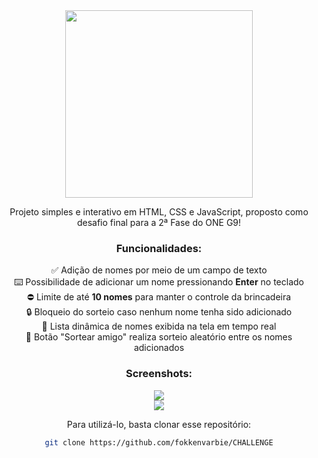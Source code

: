 <div align="center">
<img src="https://i.postimg.cc/B6Yxv5Pj/Banner-1.png" width="300"><br>
  
Projeto simples e interativo em HTML, CSS e JavaScript, proposto como desafio final para a 2ª Fase do ONE G9!

### Funcionalidades:

✅ Adição de nomes por meio de um campo de texto<br>
⌨️ Possibilidade de adicionar um nome pressionando **Enter** no teclado<br>
⛔ Limite de até **10 nomes** para manter o controle da brincadeira<br>
🔒 Bloqueio do sorteio caso nenhum nome tenha sido adicionado<br>
🧾 Lista dinâmica de nomes exibida na tela em tempo real<br>
🎲 Botão "Sortear amigo" realiza sorteio aleatório entre os nomes adicionados<br>

### Screenshots:

<img src="https://i.postimg.cc/PtNdNQGK/Banner.png"><br>
<img src="https://i.postimg.cc/X4339bSr/Banner.png"><br>

Para utilizá-lo, basta clonar esse repositório:
   ```bash
   git clone https://github.com/fokkenvarbie/CHALLENGE
